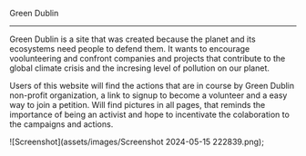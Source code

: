 Green Dublin
<hr>
<p>Green Dublin is a site that was created because the planet and its ecosystems need people to defend them. It wants to encourage voolunteering and confront companies and projects that contribute to the global climate crisis and the incresing level of pollution on our planet.</p>
<p>Users of this website will find the actions that are in course by Green Dublin non-profit organization, a link to signup to become a volunteer and a easy way to join a petition. Will find pictures in all pages, that reminds the importance of being an activist and hope to incentivate the colaboration to the campaigns and actions. </p>
![Screenshot](assets/images/Screenshot 2024-05-15 222839.png);
